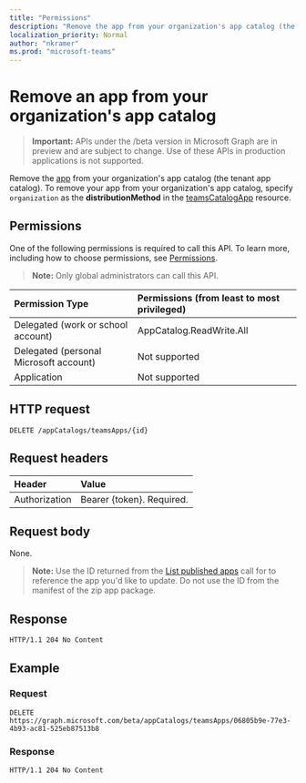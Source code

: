 ```yaml
---
title: "Permissions"
description: "Remove the app from your organization's app catalog (the tenant app catalog). "
localization_priority: Normal
author: "nkramer"
ms.prod: "microsoft-teams"
---
```


# Remove an app from your organization's app catalog

> **Important:** APIs under the /beta version in Microsoft Graph are in preview and are subject to change. Use of these APIs in production applications is not supported.

Remove the [app](../resources/teamsapp.md) from your organization's app catalog (the tenant app catalog). 
To remove your app from your organization's app catalog, specify `organization` as the **distributionMethod** in the [teamsCatalogApp](../resources/teamsapp.md) resource.

## Permissions

One of the following permissions is required to call this API. To learn more, including how to choose permissions, see [Permissions](https://developer.microsoft.com/graph/docs/concepts/permissions_reference).

>**Note:** Only global administrators can call this API. 

| Permission Type                        | Permissions (from least to most privileged)|
|:----------------------------------     |:-------------|
| Delegated (work or school account)     | AppCatalog.ReadWrite.All |
| Delegated (personal Microsoft account) | Not supported|
| Application                            | Not supported|

## HTTP request
<!-- { "blockType": "ignored" } -->
```http
DELETE /appCatalogs/teamsApps/{id}
```

## Request headers

| Header        | Value           |
|:--------------|:--------------  |
| Authorization | Bearer {token}. Required.  |

## Request body

None.

>**Note:** Use the ID returned from the [List published apps](./teamsapp-list.md) call for to reference the app you'd like to update. Do not use the ID from the manifest of the zip app package.

## Response

```
HTTP/1.1 204 No Content
```

## Example

### Request

```http
DELETE https://graph.microsoft.com/beta/appCatalogs/teamsApps/06805b9e-77e3-4b93-ac81-525eb87513b8
```

### Response

```http
HTTP/1.1 204 No Content
```
